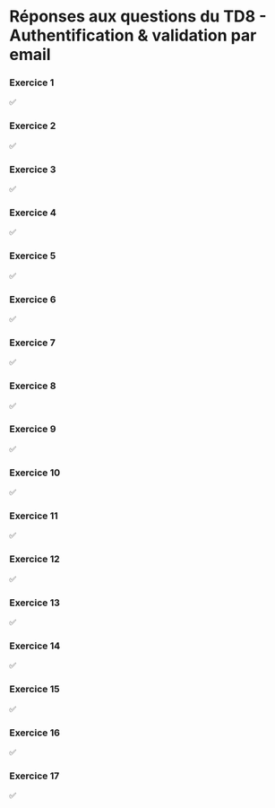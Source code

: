 # Réponses aux questions du TD8 - Authentification & validation par email

### Exercice 1
✅

### Exercice 2
✅

### Exercice 3
✅

### Exercice 4
✅

### Exercice 5
✅

### Exercice 6
✅

### Exercice 7
✅

### Exercice 8
✅

### Exercice 9
✅

### Exercice 10
✅

### Exercice 11
✅

### Exercice 12
✅

### Exercice 13
✅

### Exercice 14
✅

### Exercice 15
✅

### Exercice 16
✅

### Exercice 17
✅
